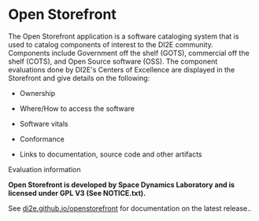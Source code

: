 Open Storefront
============

The Open Storefront application is a software cataloging system that is used to catalog components of interest to the DI2E community. Components include Government off the shelf (GOTS), commercial off the shelf (COTS), and Open Source software (OSS). The component evaluations done by DI2E's Centers of Excellence are displayed in the Storefront and give details on the following:

-  Ownership

-  Where/How to access the software

-  Software vitals

-  Conformance

-  Links to documentation, source code and other artifacts

Evaluation information

**Open Storefront is developed by Space Dynamics Laboratory and is licensed under GPL V3 (See NOTICE.txt).**

See [di2e.github.io/openstorefront](http://di2e.github.io/openstorefront/) for documentation on the latest release..

